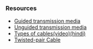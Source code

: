 ### Resources
- [Guided transmission media](https://www.javatpoint.com/guided-transmission-media)
- [Unguided transmission media](https://www.javatpoint.com/unguided-transmission-media)
- [Types of cables(video)(hindi)](https://youtu.be/wuI6FGsOFZU)
- [Twisted-pair Cable](https://www.geeksforgeeks.org/twisted-pair-cable/)
